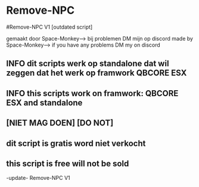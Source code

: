 # Remove-NPC
#Remove-NPC V1 [outdated script]


gemaakt door Space-Monkey--> bij problemen DM mijn op discord
made by Space-Monkey--> if you have any problems DM my on discord


INFO
dit scripts werk op standalone dat wil zeggen dat het werk op framwork 
QBCORE ESX
--------------------------------------------
INFO
this scripts work on framwork:
QBCORE ESX and standalone
--------------------------------------------
[NIET MAG DOEN] [DO NOT]
--------------------------------------------
dit script is gratis word niet verkocht
--------------------------------------------
this script is free will not be sold
--------------------------------------------


-update-
Remove-NPC V1
